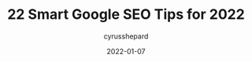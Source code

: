 ---
author: cyrusshepard
date: 2022-01-07
permalink: false
publisher: moz
tags:
  - seo
  - google
  - tips
target_url: https://moz.com/blog/smart-google-seo-tips-2022
title: 22 Smart Google SEO Tips for 2022
---